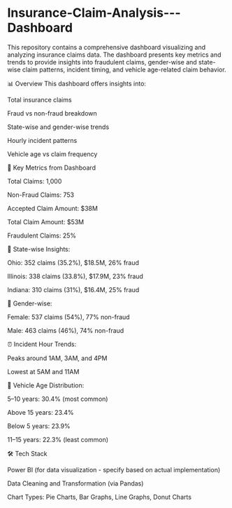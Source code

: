 # Insurance-Claim-Analysis---Dashboard
This repository contains a comprehensive dashboard visualizing and analyzing insurance claims data. The dashboard presents key metrics and trends to provide insights into fraudulent claims, gender-wise and state-wise claim patterns, incident timing, and vehicle age-related claim behavior.

📊 Overview
This dashboard offers insights into:

   Total insurance claims

   Fraud vs non-fraud breakdown

   State-wise and gender-wise trends

   Hourly incident patterns

   Vehicle age vs claim frequency


📌 Key Metrics from Dashboard

   Total Claims: 1,000

   Non-Fraud Claims: 753

   Accepted Claim Amount: $38M

   Total Claim Amount: $53M

   Fraudulent Claims: 25%


📍 State-wise Insights:

   Ohio: 352 claims (35.2%), $18.5M, 26% fraud

   Illinois: 338 claims (33.8%), $17.9M, 23% fraud

   Indiana: 310 claims (31%), $16.4M, 25% fraud


👥 Gender-wise:

   Female: 537 claims (54%), 77% non-fraud

   Male: 463 claims (46%), 74% non-fraud


⏰ Incident Hour Trends:

   Peaks around 1AM, 3AM, and 4PM

   Lowest at 5AM and 11AM
 

🚙 Vehicle Age Distribution:

   5–10 years: 30.4% (most common)

   Above 15 years: 23.4%

   Below 5 years: 23.9%

   11–15 years: 22.3% (least common)


🛠 Tech Stack

   Power BI (for data visualization - specify based on actual implementation)

   Data Cleaning and Transformation (via Pandas)

   Chart Types: Pie Charts, Bar Graphs, Line Graphs, Donut Charts

